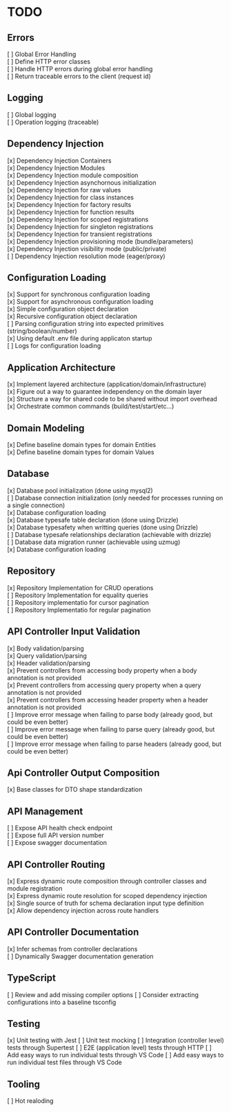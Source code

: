 # TODO

## Errors
[ ] Global Error Handling  
[ ] Define HTTP error classes  
[ ] Handle HTTP errors during global error handling  
[ ] Return traceable errors to the client (request id)  

## Logging
[ ] Global logging  
[ ] Operation logging (traceable)  

## Dependency Injection  
[x] Dependency Injection Containers  
[x] Dependency Injection Modules  
[x] Dependency Injection module composition  
[x] Dependency Injection asynchornous initialization  
[x] Dependency Injection for raw values  
[x] Dependency Injection for class instances  
[x] Dependency Injection for factory results  
[x] Dependency Injection for function results  
[x] Dependency Injection for scoped registrations  
[x] Dependency Injection for singleton registrations  
[x] Dependency Injection for transient registrations  
[x] Dependency Injection provisioning mode (bundle/parameters)  
[x] Dependency Injection visibility mode (public/private)  
[ ] Dependency Injection resolution mode (eager/proxy)  

## Configuration Loading  
[x] Support for synchronous configuration loading  
[x] Support for asynchronous configuration loading  
[x] Simple configuration object declaration  
[x] Recursive configuration object declaration  
[ ] Parsing configuration string into expected primitives (string/boolean/number)  
[x] Using default .env file during applicaton startup  
[ ] Logs for configuration loading  

## Application Architecture
[x] Implement layered architecture (application/domain/infrastructure)  
[x] Figure out a way to guarantee independency on the domain layer  
[x] Structure a way for shared code to be shared without import overhead  
[x] Orchestrate common commands (build/test/start/etc...)  

## Domain Modeling  
[x] Define baseline domain types for domain Entities  
[x] Define baseline domain types for domain Values  

## Database
[x] Database pool initialization (done using mysql2)  
[ ] Database connection initialization (only needed for processes running on a single connection)  
[x] Database configuration loading  
[x] Database typesafe table declaration (done using Drizzle)  
[x] Database typesafety when writting queries (done using Drizzle)  
[ ] Database typesafe relationships declaration (achievable with drizzle)  
[ ] Database data migration runner (achievable using uzmug)  
[x] Database configuration loading   

## Repository  
[x] Repository Implementation for CRUD operations  
[ ] Repository Implementation for equality queries  
[ ] Repository implementatio for cursor pagination  
[ ] Repository Implementatio for regular pagination  

## API Controller Input Validation  
[x] Body validation/parsing  
[x] Query validation/parsing  
[x] Header validation/parsing  
[x] Prevent controllers from accessing body property when a body annotation is not provided  
[x] Prevent controllers from accessing query property when a query annotation is not provided  
[x] Prevent controllers from accessing header property when a header annotation is not provided  
[ ] Improve error message when failing to parse body (already good, but could be even better)  
[ ] Improve error message when failing to parse query (already good, but could be even better)  
[ ] Improve error message when failing to parse headers (already good, but could be even better)  

## Api Controller Output Composition
[x] Base classes for DTO shape standardization  

## API Management
[ ] Expose API health check endpoint  
[ ] Expose full API version number  
[ ] Expose swagger documentation  

## API Controller Routing  
[x] Express dynamic route composition through controller classes and module registration  
[x] Express dynamic route resolution for scoped dependency injection  
[x] Single source of truth for schema declaration input type definition  
[x] Allow dependency injection across  route handlers  

## API Controller Documentation
[x] Infer schemas from controller declarations  
[ ] Dynamically Swagger documentation generation  

## TypeScript
[ ] Review and add missing compiler options
[ ] Consider extracting configurations into a baseline tsconfig

## Testing 
[x] Unit testing with Jest
[ ] Unit test mocking
[ ] Integration (controller level) tests through Supertest
[ ] E2E (application level) tests through HTTP
[ ] Add easy ways to run individual tests through VS Code
[ ] Add easy ways to run individual test files through VS Code

## Tooling
[ ] Hot realoding
